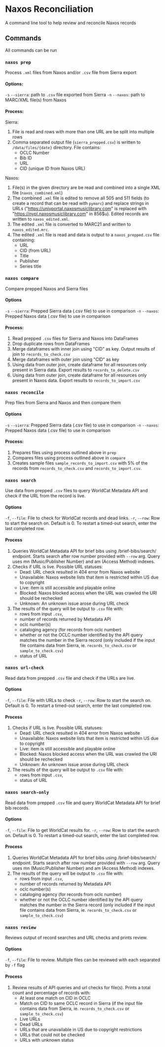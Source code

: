 # Naxos Reconciliation

A command line tool to help review and reconcile Naxos records

## Commands

All commands can be run 

### `naxos prep`
Process `.xml` files from Naxos and/or `.csv` file from Sierra export

#### Options:
`-s` `--sierra`: path to `.csv` file exported from Sierra
`-n` `--naxos`: path to MARC/XML file(s) from Naxos

#### Process:
Sierra: 
1) File is read and rows with more than one URL are be split into multiple rows
2) Comma separated output file (`sierra_prepped.csv`) is written to `/data/files/{date}` directory. File contains:
    - OCLC Number
    - Bib ID
    - URL
    - CID (unique ID from Naxos URL)

Naxos:
1) File(s) in the given directory are be read and combined into a single XML file (`naxos_combined.xml`)
2) The combined `.xml` file is edited to remove all 505 and 511 fields (to create a record that can be read with `pymarc`) and replace strings in URLs ("https://univportal.naxosmusiclibrary.com" is replaced with "https://nypl.naxosmusiclibrary.com" in 856$u). Edited records are written to `naxos_edited.xml`.
3) The edited `.xml` file is converted to MARC21 and written to `naxos_edited.mrc`.
4) The edited `.xml` file is read and data is output to a `naxos_prepped.csv` file containing:
    - URL
    - CID (from URL)
    - Title
    - Publisher
    - Series title


### `naxos compare`
Compare prepped Naxos and Sierra files

#### Options
`-s` `--sierra`: Prepped Sierra data (.csv file) to use in comparison
`-n` `--naxos`: Prepped Naxos data (.csv file) to use in comparison 

#### Process:
1) Read prepped `.csv` files for Sierra and Naxos into DataFrames
2) Drop duplicate rows from DataFrames 
3) Merge dataframes with inner join using "CID" as key. Output results of join to `records_to_check.csv`
4) Merge dataframes with outer join using "CID" as key
5) Using data from outer join, create dataframe for all resources only present in Sierra data. Export results to `records_to_delete.csv`
6) Using data from outer join, create dataframe for all resources only present in Naxos data. Export results to `records_to_import.csv`


### `naxos reconcile`
Prep files from Sierra and Naxos and then compare them

#### Options
`-s` `--sierra`: Prepped Sierra data (.csv file) to use in comparison
`-n` `--naxos`: Prepped Naxos data (.csv file) to use in comparison 

#### Process:
1) Prepares files using process outlined above in `prep`
2) Compares files using process outlined above in `compare`
3) Creates sample files `sample_records_to_import.csv` with 5% of the records from `records_to_check.csv` and `records_to_import.csv`.


### `naxos search`
Use data from prepped `.csv` files to query WorldCat Metadata API and check if the URL from the record is live. 

#### Options
`-f`, `--file`: File to check for WorldCat records and dead links.
`-r`, `--row`: Row to start the search on. Default is 0. To restart a timed-out search, enter the last completed row.

#### Process
1) Queries WorldCat Metadata API for brief bibs using /brief-bibs/search/ endpoint. Starts search after row number provided with `--row` arg. Query uses mn (Music/Publisher Number) and am (Access Method) indexes.
2) Checks if URL is live. Possible URL statuses:
    - Dead: URL check resulted in 404 error from Naxos website
    - Unavailable: Naxos website lists that item is restricted within US due to copyright 
    - Live: item is still accessible and playable online
    - Blocked: Naxos blocked access when the URL was crawled the URl should be rechecked
    - Unknown: An unknown issue arose during URL check
3) The results of the query will be output to `.csv` file with:
    - rows from input `.csv`, 
    - number of records returned by Metadata API 
    - oclc number(s)
    - cataloging agency (for records from oclc number)
    - whether or not the OCLC number identified by the API query matches the number in the Sierra record (only included if the input file contains data from Sierra, ie. `records_to_check.csv` or `sample_to_check.csv`)
    - status of URL

### `naxos url-check`
Read data from prepped `.csv` file and check if the URLs are live. 

#### Options
`-f`, `--file`: File with URLs to check
`-r`, `--row`: Row to start the search on. Default is 0. To restart a timed-out search, enter the last completed row.

#### Process
1) Checks if URL is live. Possible URL statuses:
    - Dead: URL check resulted in 404 error from Naxos website
    - Unavailable: Naxos website lists that item is restricted within US due to copyright 
    - Live: item is still accessible and playable online
    - Blocked: Naxos blocked access when the URL was crawled the URl should be rechecked
    - Unknown: An unknown issue arose during URL check
2) The results of the query will be output to `.csv` file with:
    - rows from input `.csv`, 
    - status of URL

### `naxos search-only`
Read data from prepped `.csv` file and query WorldCat Metadata API for brief bib records.

#### Options
`-f`, `--file`: File to get WorldCat results for.
`-r`, `--row`: Row to start the search on. Default is 0. To restart a timed-out search, enter the last completed row.

#### Process
1) Queries WorldCat Metadata API for brief bibs using /brief-bibs/search/ endpoint. Starts search after row number provided with `--row` arg. Query uses mn (Music/Publisher Number) and am (Access Method) indexes.
2) The results of the query will be output to `.csv` file with:
    - rows from input `.csv`, 
    - number of records returned by Metadata API 
    - oclc number(s)
    - cataloging agency (for records from oclc number)
    - whether or not the OCLC number identified by the API query matches the number in the Sierra record (only included if the input file contains data from Sierra, ie. `records_to_check.csv` or `sample_to_check.csv`)

### `naxos review`
Reviews output of record searches and URL checks and prints review. 

#### Options
`-f`, `--file`: File to review. Multiple files can be reviewed with each separated by `-f` flag

#### Process
1) Review results of API queries and url checks for file(s). Prints a total count and percentage of records with:
    - At least one match on CID in OCLC
    - Match on CID to same OCLC record in Sierra (if the input file contains data from Sierra, ie. `records_to_check.csv` or `sample_to_check.csv`)
    - Live URLs
    - Dead URLs
    - URLs that are unavailable in US due to copyright restrictions
    - URLs that could not be checked
    - URLs with unknown status